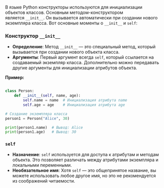 В языке Python конструкторы используются для инициализации объектов классов. Основным методом-конструктором является `__init__`. Он вызывается автоматически при создании нового экземпляра класса. Вот основные моменты о `__init__` и `self`:

### Конструктор `__init__`

- **Определение**: Метод `__init__` — это специальный метод, который вызывается при создании нового объекта класса.
- **Аргументы**: Первый аргумент всегда `self`, который ссылается на создаваемый экземпляр класса. Дополнительно можно передавать другие аргументы для инициализации атрибутов объекта.

**Пример:**

```python

class Person:
    def __init__(self, name, age):
        self.name = name  # Инициализация атрибута name
        self.age = age    # Инициализация атрибута age

# Создание экземпляра класса
person1 = Person("Alice", 30)

print(person1.name)  # Вывод: Alice
print(person1.age)   # Вывод: 30
```


### `self`

- **Назначение**: `self` используется для доступа к атрибутам и методам объекта. Это позволяет различать между атрибутами экземпляра и локальными переменными.
- **Необязательное имя**: Хотя `self` — это общепринятое название, вы можете использовать любое другое имя, но это не рекомендуется из соображений читаемости.